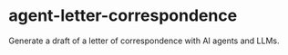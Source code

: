 # agent-letter-correspondence
 Generate a draft of a letter of correspondence with AI agents and LLMs.
